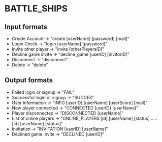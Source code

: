 # BATTLE_SHIPS

## Input formats
* Create Account -> "create [userName] [password] [mail]"
* Login Check -> "login [userName] [password]"
* Invite other player -> "invite [otherPlayersID]"
* Decline game invite -> "decline_game [userID] [invitorID]"
* Disconnect -> "disconnect"
* Delete -> "delete"

## Output formats
* Failed login or signup -> "FAIL"
* Successful login or signup -> "SUCCES"
* User information -> "INFO [userID] [userName] [userScore] [mail]"
* New player connected -> "CONNECTED [userID] [userName]"
* Player disconnected -> "DISCONNECTED [userName]"
* List of online players -> "ONLINE_PLAYERS [id] [userName] [status] ..... [id] [userName] [status]"
* Invitation -> "INVITATION [userID] [userName]"
* Declined game invite -> "DECLINED [userID]"

